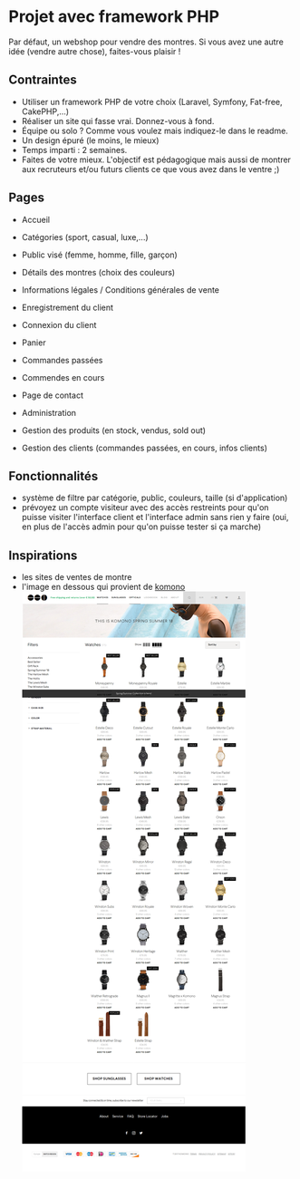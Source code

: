 # Projet avec framework PHP

Par défaut, un webshop pour vendre des montres. Si vous avez une autre idée (vendre autre chose), faites-vous plaisir !

## Contraintes

- Utiliser un framework PHP de votre choix (Laravel, Symfony, Fat-free, CakePHP,...)
- Réaliser un site qui fasse vrai. Donnez-vous à fond.
- Équipe ou solo ? Comme vous voulez mais indiquez-le dans le readme.
- Un design épuré (le moins, le mieux)
- Temps imparti : 2 semaines.
- Faites de votre mieux. L'objectif est pédagogique mais aussi de montrer aux recruteurs et/ou futurs clients ce que vous avez dans le ventre ;)

## Pages

- Accueil
- Catégories (sport, casual, luxe,...)
- Public visé (femme, homme, fille, garçon)
- Détails des montres (choix des couleurs)
- Informations légales / Conditions générales de vente

- Enregistrement du client
- Connexion du client
- Panier
- Commandes passées
- Commendes en cours
- Page de contact

- Administration
- Gestion des produits (en stock, vendus, sold out)
- Gestion des clients (commandes passées, en cours, infos clients)

## Fonctionnalités

- système de filtre par catégorie, public, couleurs, taille (si d'application)
- prévoyez un compte visiteur avec des accès restreints pour qu'on puisse visiter l'interface client et l'interface admin sans rien y faire (oui, en plus de l'accès admin pour qu'on puisse tester si ça marche)

## Inspirations

- les sites de ventes de montre
- l'image en dessous qui provient de [komono](https://shop.komono.com/collections/watches)
![aperçu de la page komono des montres](montres.png)